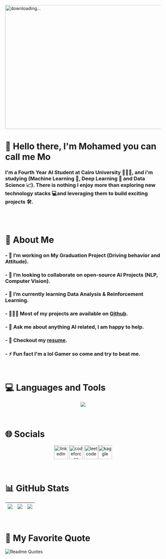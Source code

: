 <img align="center" alt=" downloading..." src="https://i.pinimg.com/originals/3c/84/cd/3c84cdb1e180a46031edaed16e042beb.gif" width="1000" height="400" />

# 👋 Hello there, I'm Mohamed you can call me Mo
### I'm a Fourth Year AI Student at Cairo University 🧑🏻‍🎓, and i'm studying (Machine Learning 🤖, Deep Learning 🧠 and Data Science 📈). There is nothing I enjoy more than exploring new technology stacks 💻and leveraging them to build exciting projects 🛠️.
<br/>
<br/>

# 💫 About Me
### - 🔭 I’m working on My Graduation Project (Driving behavior and Attitude).
### - 👯 I’m looking to collaborate on open-source AI Projects (NLP, Computer Vision).
### - 🌱 I’m currently learning Data Analysis & Reinforcement Learning.
### - 👩🏻‍💻 Most of my projects are available on [Github](https://github.com/organizations/AI-Code-Buddies).
### - 💬 Ask me about anything AI related, I am happy to help.
### - 📝 Checkout my [resume](https://drive.google.com/file/d/1qf2qmLTmUDSf0Ndkjdd8NlI0QkJ7syVi/view?usp=sharing).
### - ⚡ Fun fact I'm a lol Gamer so come and try to beat me.
<br/>

# 💻 Languages and Tools
<p align="center">
    <img src="https://skillicons.dev/icons?i=py,tensorflow,pytorch,matlab,mysql,php,laravel,cpp,java,git&perline=5" />
</p>
<br/>

# 🌐 Socials
<p align="center">
  <a href="https://www.linkedin.com/in/mo-sam-mo/"><img src="https://cdn.jsdelivr.net/gh/devicons/devicon/icons/linkedin/linkedin-original.svg" alt="linkedin" width="45" height="45"/></a> <a href="https://codeforces.com/profile/Xx_MOHAMED_xX"><img src="https://art.npanuhin.me/SVG/Codeforces/Codeforces.colored.svg" alt="codeforces" width="45" height="45" padding="" /></a> <a href="https://leetcode.com/Xx_Mohamed_xX/"><img src="https://cdn.iconscout.com/icon/free/png-512/leetcode-3521542-2944960.png?f=avif&w=256" alt="leetcode" width="45" height="45"/></a><a href="https://www.kaggle.com/mohamedsammer"><img src="https://www.vectorlogo.zone/logos/kaggle/kaggle-icon.svg" alt="kaggle" width="45" height="45"/></a> 
</p>
<br/>

# 📊 GitHub Stats
|<img align="center" src="https://github-readme-stats.vercel.app/api?username=mo-sam-mo&theme=dark&hide_border=false&include_all_commits=false&count_private=false"/>|<img align="center" src="https://github-readme-streak-stats.herokuapp.com/?user=mo-sam-mo&theme=dark&hide_border=false" />|<img align="center" src="https://github-readme-stats.vercel.app/api/top-langs/?username=mo-sam-mo&theme=dark&hide_border=false&include_all_commits=false&count_private=false&layout=compact" />|
| ------------- | ------------- | ----------------------------- |

<br/>

# 💬 My Favorite Quote
![Readme Quotes](https://quotes-github-readme.vercel.app/api?quote=What%20doesn’t%20kill%20you,%20makes%20you%20stronger&author=Friedrich%20Nietzsche&type=horizontal&theme=dark)
